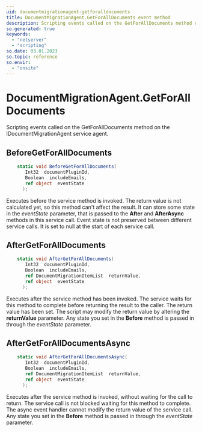 ```yaml
---
uid: documentmigrationagent-getforalldocuments
title: DocumentMigrationAgent.GetForAllDocuments event method
description: Scripting events called on the GetForAllDocuments method on the DocumentMigrationAgent service agent.
so.generated: true
keywords:
  - "netserver"
  - "scripting"
so.date: 03.01.2023
so.topic: reference
so.envir:
  - "onsite"
---
```

# DocumentMigrationAgent.GetForAllDocuments

Scripting events called on the <see cref='M:SuperOffice.CRM.Services.IDocumentMigrationAgent.GetForAllDocuments'>GetForAllDocuments</see> method on the <see cref='IDocumentMigrationAgent'>IDocumentMigrationAgent</see>  service agent.

## BeforeGetForAllDocuments
```cs
    static void BeforeGetForAllDocuments(
       Int32  documentPluginId,
       Boolean  includeEmails,
       ref object  eventState
      );
```
Executes before the service method is invoked.
The return value is not calculated yet, so this method can't affect the result.
It can store some state in the *eventState* parameter, that is passed to the **After** and **AfterAsync** methods in this service call.
Event state is not preserved between different service calls. It is set to null at the start of each service call.
## AfterGetForAllDocuments
```cs
    static void AfterGetForAllDocuments(
       Int32  documentPluginId,
       Boolean  includeEmails,
       ref DocumentMigrationItemList  returnValue,
       ref object  eventState
      );
```
Executes after the service method has been invoked. The service waits for this method to complete before returning the result to the caller.
The return value has been set. The script may modify the return value by altering the **returnValue** parameter.
Any state you set in the **Before** method is passed in through the *eventState* parameter.
## AfterGetForAllDocumentsAsync
```cs
    static void AfterGetForAllDocumentsAsync(
       Int32  documentPluginId,
       Boolean  includeEmails,
       ref DocumentMigrationItemList  returnValue,
       ref object  eventState
      );
```
Executes after the service method is invoked, without waiting for the call to return.
The service call is not blocked waiting for this method to complete.
The async event handler cannot modify the return value of the service call.
Any state you set in the **Before** method is passed in through the *eventState* parameter.

